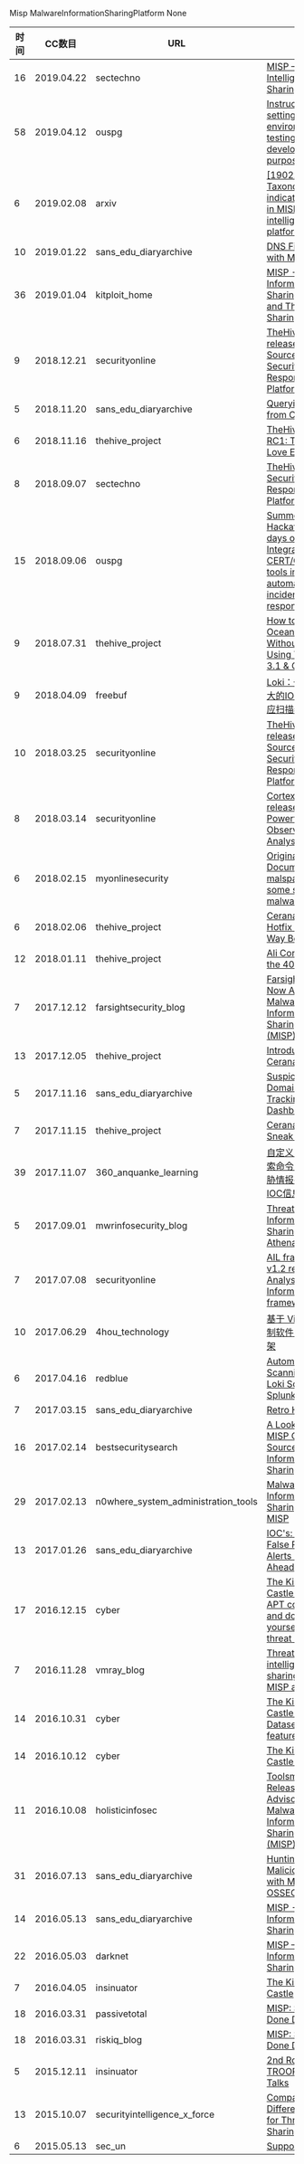 Misp
MalwareInformationSharingPlatform
None

| 时间 | CC数目 | URL | 标题 |
| ---- | ----- | --- | --- |
| 16 | 2019.04.22 | sectechno | [MISP – Threat Intelligence and Sharing Platform](http://www.sectechno.com/misp-threat-intelligence-and-sharing-platform/) |
| 58 | 2019.04.12 | ouspg | [Instructions for setting up MISP environment for testing and development purposes.](https://medium.com/p/f3f903950c4a) |
| 6 | 2019.02.08 | arxiv | [[1902.03914] Taxonomy driven indicator scoring in MISP threat intelligence platforms](https://arxiv.org/abs/1902.03914) |
| 10 | 2019.01.22 | sans_edu_diaryarchive | [DNS Firewalling with MISP](https://isc.sans.edu/forums/diary/DNS+Firewalling+with+MISP/24556/) |
| 36 | 2019.01.04 | kitploit_home | [MISP - Malware Information Sharing Platform and Threat Sharing](https://www.kitploit.com/2019/01/misp-malware-information-sharing.html) |
| 9 | 2018.12.21 | securityonline | [TheHive v3.2.1 released: Open Source and Free Security Incident Response Platform](https://securityonline.info/thehive/) |
| 5 | 2018.11.20 | sans_edu_diaryarchive | [Querying DShield from Cortex](https://isc.sans.edu/forums/diary/Querying+DShield+from+Cortex/24330/) |
| 6 | 2018.11.16 | thehive_project | [TheHive 3.2.0-RC1: The MISP Love Edition](https://blog.thehive-project.org/2018/11/16/thehive-3-2-0-rc1-the-misp-love-edition/) |
| 8 | 2018.09.07 | sectechno | [TheHive – Security Incident Response Platform](http://www.sectechno.com/thehive-security-incident-response-platform/) |
| 15 | 2018.09.06 | ouspg | [Summer Hackathon: 3-days of Integrating CERT/CSIRT tools into automated incident response and…](https://medium.com/p/1cba6defd0e0) |
| 9 | 2018.07.31 | thehive_project | [How to Cruise Ocean Threat Without Sinking Using TheHive 3.1 & Cortex 2.1](https://blog.thehive-project.org/2018/07/31/how-to-cruise-ocean-threat-without-sinking-using-thehive-3-1-cortex-2-1/) |
| 9 | 2018.04.09 | freebuf | [Loki：一款简单强大的IOC和事件响应扫描器](http://www.freebuf.com/sectool/166610.html) |
| 10 | 2018.03.25 | securityonline | [TheHive v3.0.10 released: Open Source and Free Security Incident Response Platform](https://securityonline.info/thehive-a-scalable-open-source-and-free-security-incident-response-platform/) |
| 8 | 2018.03.14 | securityonline | [Cortex 2.0.4 released: Powerful Observable Analysis Engine](https://securityonline.info/cortex-powerful-observable-analysis-engine/) |
| 6 | 2018.02.15 | myonlinesecurity | [Original Documents malspam delivers some sort of malware](https://myonlinesecurity.co.uk/original-documents-malspam-delivers-some-sort-of-malware/) |
| 6 | 2018.02.06 | thehive_project | [Cerana 0.4: Hotfix & Way Beyond](https://blog.thehive-project.org/2018/02/06/cerana-0-4-hotfix-way-beyond/) |
| 12 | 2018.01.11 | thehive_project | [Ali Cortex and the 40 Analyzers](https://blog.thehive-project.org/2018/01/11/ali-cortex-and-the-40-analyzers/) |
| 7 | 2017.12.12 | farsightsecurity_blog | [Farsight DNSDB Now Available on Malware Information Sharing Platform (MISP)](https://www.farsightsecurity.com/2017/12/12/kburke-MISP/) |
| 13 | 2017.12.05 | thehive_project | [Introducing Cerana](https://blog.thehive-project.org/2017/12/05/introducing-cerana/) |
| 5 | 2017.11.16 | sans_edu_diaryarchive | [Suspicious Domains Tracking Dashboard](https://isc.sans.edu/forums/diary/Suspicious+Domains+Tracking+Dashboard/23046/) |
| 7 | 2017.11.15 | thehive_project | [Cerana: a Sneak Peek](https://blog.thehive-project.org/2017/11/15/cerana-a-sneak-peek/) |
| 39 | 2017.11.07 | 360_anquanke_learning | [自定义的Splunk搜索命令：从开源威胁情报平台获取IOC信息](https://www.anquanke.com/post/id/87175/) |
| 5 | 2017.09.01 | mwrinfosecurity_blog | [Threat Information Sharing with Athena](https://labs.mwrinfosecurity.com/blog/threat-information-sharing-with-athena/) |
| 7 | 2017.07.08 | securityonline | [AIL framework v1.2 release: Analysis Information Leak framework](https://securityonline.info/ail-framework-analysis-information-leak-framework/) |
| 10 | 2017.06.29 | 4hou_technology | [基于 Viper 的二进制软件自动分析框架](http://www.4hou.com/technology/5796.html) |
| 6 | 2017.04.16 | redblue | [Automating APT Scanning with Loki Scanner and Splunk](http://www.redblue.team/2017/04/automating-apt-scanning-with-loki.html) |
| 7 | 2017.03.15 | sans_edu_diaryarchive | [Retro Hunting!](https://isc.sans.edu/forums/diary/Retro+Hunting/22189/) |
| 16 | 2017.02.14 | bestsecuritysearch | [A Look At The MISP Open-Source Malware Information Sharing Platform](https://bestsecuritysearch.com/look-misp-open-source-malware-information-sharing-platform/) |
| 29 | 2017.02.13 | n0where_system_administration_tools | [Malware Information Sharing Platform: MISP](https://n0where.net/malware-information-sharing-platform-misp) |
| 13 | 2017.01.26 | sans_edu_diaryarchive | [IOC's: Risks of False Positive Alerts Flood Ahead](https://isc.sans.edu/forums/diary/IOCs+Risks+of+False+Positive+Alerts+Flood+Ahead/21977/) |
| 17 | 2016.12.15 | cyber | [The Kings In Your Castle Part 5: APT correlation and do-it-yourself threat research](https://cyber.wtf/2016/12/15/the-kings-in-your-castle-part-5-apt-correlation-and-do-it-yourself-threat-research/) |
| 7 | 2016.11.28 | vmray_blog | [Threat intelligence sharing with MISP and VMRay](https://www.vmray.com/blog/threat-intelligence-sharing-misp-vmray/) |
| 14 | 2016.10.31 | cyber | [The Kings In Your Castle Part #2 – Dataset and feature extraction](https://cyber.wtf/2016/10/31/the-kings-in-your-castle-part-2-dataset-and-feature-extraction/) |
| 14 | 2016.10.12 | cyber | [The Kings In Your Castle Part #1](https://cyber.wtf/2016/10/12/the-kings-in-your-castle-all-the-lame-threats-that-own-you-but-will-never-make-you-famous/) |
| 11 | 2016.10.08 | holisticinfosec | [Toolsmith Release Advisory: Malware Information Sharing Platform (MISP) 2.4.52](https://holisticinfosec.blogspot.com/2016/10/toolsmith-release-advisory-malware.html) |
| 31 | 2016.07.13 | sans_edu_diaryarchive | [Hunting for Malicious Files with MISP + OSSEC](https://isc.sans.edu/forums/diary/Hunting+for+Malicious+Files+with+MISP+OSSEC/21251/) |
| 14 | 2016.05.13 | sans_edu_diaryarchive | [MISP - Malware Information Sharing Platform](https://isc.sans.edu/forums/diary/MISP+Malware+Information+Sharing+Platform/21053/) |
| 22 | 2016.05.03 | darknet | [MISP – Malware Information Sharing Platform](https://www.darknet.org.uk/2016/05/misp-malware-information-sharing-platform/) |
| 7 | 2016.04.05 | insinuator | [The Kings in your Castle](https://insinuator.net/2016/04/the-kings-in-your-castle/) |
| 18 | 2016.03.31 | passivetotal | [MISP: Sharing Done Differently](http://blog.passivetotal.org/misp-sharing-done-differently/) |
| 18 | 2016.03.31 | riskiq_blog | [MISP: Sharing Done Differently](https://www.riskiq.com/blog/analyst/misp-sharing-done-differently/) |
| 5 | 2015.12.11 | insinuator | [2nd Rounds of TROOPERS16 Talks](https://insinuator.net/2015/12/2nd-rounds-of-troopers16-talks/) |
| 13 | 2015.10.07 | securityintelligence_x_force | [Comparing Different Tools for Threat Sharing](https://securityintelligence.com/comparing-different-tools-for-threat-sharing/) |
| 6 | 2015.05.13 | sec_un | [Support for STIX](https://www.sec-un.org/support-for-stix/) |
